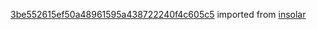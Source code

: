 [3be552615ef50a48961595a438722240f4c605c5](https://github.com/insolar/insolar/commit/3be552615ef50a48961595a438722240f4c605c5) imported from [insolar](https://github.com/insolar/insolar)
